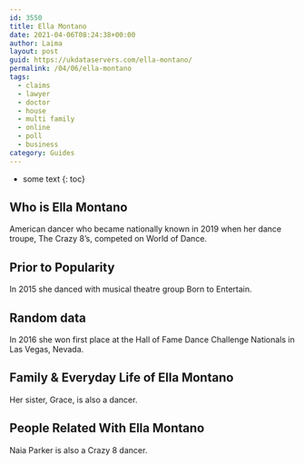 ```yaml
---
id: 3550
title: Ella Montano
date: 2021-04-06T08:24:38+00:00
author: Laima
layout: post
guid: https://ukdataservers.com/ella-montano/
permalink: /04/06/ella-montano
tags:
  - claims
  - lawyer
  - doctor
  - house
  - multi family
  - online
  - poll
  - business
category: Guides
---
```


* some text
{: toc}


## Who is Ella Montano
                  
                  
                  
American dancer who became nationally known in 2019 when her dance troupe, The Crazy 8&#8217;s, competed on World of Dance. 
                  
              
            
              
            
                
                
                
## Prior to Popularity
                  
                  
                  
In 2015 she danced with musical theatre group Born to Entertain. 
                  
              
            
              
            
                
                
                
## Random data
                  
                  
                  
In 2016 she won first place at the Hall of Fame Dance Challenge Nationals in Las Vegas, Nevada. 
                  
              
            
              
            
                
                
                
## Family & Everyday Life of Ella Montano
                  
                  
                  
Her sister, Grace, is also a dancer. 
                  
              
            
              
            
                
                
                
## People Related With Ella Montano
                  
                  
                  
Naia Parker is also a Crazy 8 dancer. 
                  
              
            
              
            
                
              
            
              
              
            
            
              
            
          
          
          